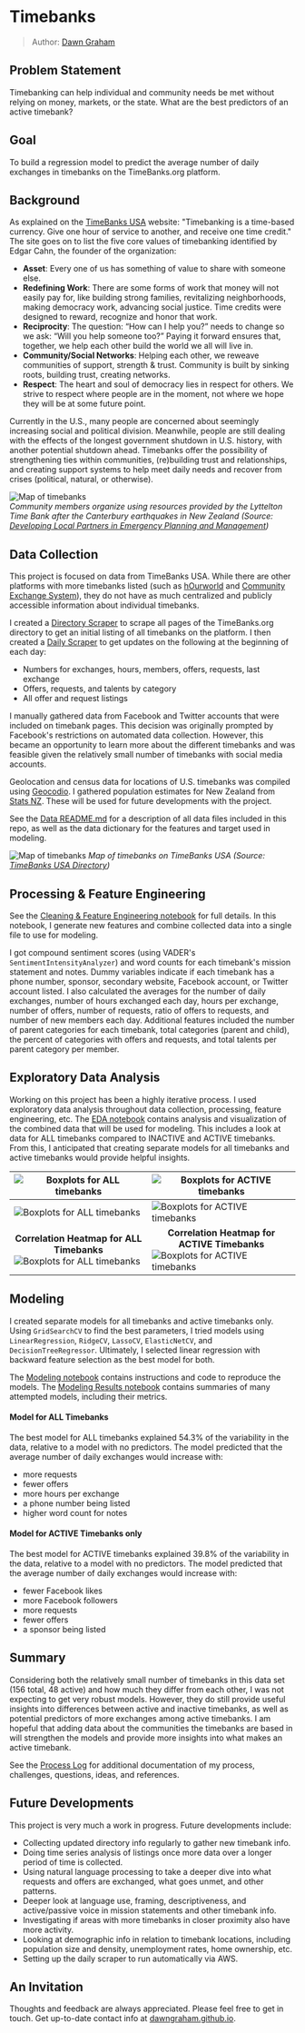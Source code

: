 # Timebanks
> Author: [Dawn Graham](https://dawngraham.github.io/)

## Problem Statement
Timebanking can help individual and community needs be met without relying on money, markets, or the state. What are the best predictors of an active timebank?

## Goal
To build a regression model to predict the average number of daily exchanges in timebanks on the TimeBanks.org platform.

## Background
As explained on the [TimeBanks USA](https://timebanks.org/) website: "Timebanking is a time-based currency. Give one hour of service to another, and receive one time credit." The site goes on to list the five core values of timebanking identified by Edgar Cahn, the founder of the organization: 

- **Asset**: Every one of us has something of value to share with someone else.
- **Redefining Work**: There are some forms of work that money will not easily pay for, like building strong families, revitalizing neighborhoods, making democracy work, advancing social justice. Time credits were designed to reward, recognize and honor that work.
- **Reciprocity**: The question: “How can I help you?” needs to change so we ask: “Will you help someone too?” Paying it forward ensures that, together, we help each other build the world we all will live in.
- **Community/Social Networks**: Helping each other, we reweave communities of support, strength & trust. Community is built by sinking roots, building trust, creating networks. 
- **Respect**: The heart and soul of democracy lies in respect for others. We strive to respect where people are in the moment, not where we hope they will be at some future point.

Currently in the U.S., many people are concerned about seemingly increasing social and political division. Meanwhile, people are still dealing with the effects of the longest government shutdown in U.S. history, with another potential shutdown ahead. Timebanks offer the possibility of strengthening ties within communities, (re)building trust and relationships, and creating support systems to help meet daily needs and recover from crises (political, natural, or otherwise).

![Map of timebanks](./images/earthquake.jpg)  
*Community members organize using resources provided by the Lyttelton Time Bank after the Canterbury earthquakes in New Zealand (Source: [Developing Local Partners in Emergency Planning and Management](https://ir.canterbury.ac.nz/handle/10092/8208))*

## Data Collection
This project is focused on data from TimeBanks USA. While there are other platforms with more timebanks listed (such as [hOurworld](http://hourworld.org/) and [Community Exchange System](https://www.community-exchange.org)), they do not have as much centralized and publicly accessible information about individual timebanks.  

I created a [Directory Scraper](/notebooks/01_tb_scrape_directory.ipynb) to scrape all pages of the TimeBanks.org directory to get an initial listing of all timebanks on the platform. I then created a [Daily Scraper](/notebooks/02_tb_daily_scraper.ipynb) to get updates on the following at the beginning of each day:

- Numbers for exchanges, hours, members, offers, requests, last exchange
- Offers, requests, and talents by category
- All offer and request listings

I manually gathered data from Facebook and Twitter accounts that were included on timebank pages. This decision was originally prompted by Facebook's restrictions on automated data collection. However, this became an opportunity to learn more about the different timebanks and was feasible given the relatively small number of timebanks with social media accounts.

Geolocation and census data for locations of U.S. timebanks was compiled using [Geocodio](https://www.geocod.io/). I gathered population estimates for New Zealand from [Stats NZ](https://www.stats.govt.nz/). These will be used for future developments with the project.

See the [Data README.md](/data/README.md) for a description of all data files included in this repo, as well as the data dictionary for the features and target used in modeling.

![Map of timebanks](./images/map.png)
*Map of timebanks on TimeBanks USA (Source: [TimeBanks USA Directory](http://community.timebanks.org/))*

## Processing & Feature Engineering
See the [Cleaning & Feature Engineering notebook](/notebooks/03_tb_cleaning_engineering.ipynb) for full details. In this notebook, I generate new features and combine collected data into a single file to use for modeling.

I got compound sentiment scores (using VADER's `SentimentIntensityAnalyzer`) and word counts for each timebank's mission statement and notes. Dummy variables indicate if each timebank has a phone number, sponsor, secondary website, Facebook account, or Twitter account listed. I also calculated the averages for the number of daily exchanges, number of hours exchanged each day, hours per exchange, number of offers, number of requests, ratio of offers to requests, and number of new members each day. Additional features included the number of parent categories for each timebank, total categories (parent and child), the percent of categories with offers and requests, and total talents per parent category per member.

## Exploratory Data Analysis
Working on this project has been a highly iterative process. I used exploratory data analysis throughout data collection, processing, feature engineering, etc. The [EDA notebook](/notebooks/04_tb_eda.ipynb) contains analysis and visualization of the combined data that will be used for modeling. This includes a look at data for ALL timebanks compared to INACTIVE and ACTIVE timebanks. From this, I anticipated that creating separate models for all timebanks and active timebanks would provide helpful insights.

|![Boxplots for ALL timebanks](./images/boxplots_all.png) | ![Boxplots for ACTIVE timebanks](./images/boxplots_active.png) |
|---|---|
|![Boxplots for ALL timebanks](./images/boxplots2_all.png) | ![Boxplots for ACTIVE timebanks](./images/boxplots2_active.png) |
|<center>**Correlation Heatmap for ALL Timebanks**<br></center>![Boxplots for ALL timebanks](./images/heatmap_all.png) | <center>**Correlation Heatmap for ACTIVE Timebanks**<br></center>![Boxplots for ACTIVE timebanks](./images/heatmap_active.png) |

## Modeling
I created separate models for all timebanks and active timebanks only. Using `GridSearchCV` to find the best parameters, I tried models using `LinearRegression`, `RidgeCV`, `LassoCV`, `ElasticNetCV`, and `DecisionTreeRegressor`. Ultimately, I selected linear regression with backward feature selection as the best model for both.

The [Modeling notebook](./notebooks/05_tb_modeling.ipynb) contains instructions and code to reproduce the models. The [Modeling Results notebook](./notebooks/06_tb_modeling_results.ipynb) contains summaries of many attempted models, including their metrics.

#### Model for ALL Timebanks
The best model for ALL timebanks explained 54.3% of the variability in the data, relative to a model with no predictors. The model predicted that the average number of daily exchanges would increase with:

- more requests
- fewer offers
- more hours per exchange
- a phone number being listed
- higher word count for notes

#### Model for ACTIVE Timebanks only 
The best model for ACTIVE timebanks explained 39.8% of the variability in the data, relative to a model with no predictors. The model predicted that the average number of daily exchanges would increase with:

- fewer Facebook likes
- more Facebook followers
- more requests
- fewer offers
- a sponsor being listed

## Summary
Considering both the relatively small number of timebanks in this data set (156 total, 48 active) and how much they differ from each other, I was not expecting to get very robust models. However, they do still provide useful insights into differences between active and inactive timebanks, as well as potential predictors of more exchanges among active timebanks. I am hopeful that adding data about the communities the timebanks are based in will strengthen the models and provide more insights into what makes an active timebank.

See the [Process Log](./process_log.md) for additional documentation of my process, challenges, questions, ideas, and references.

## Future Developments
This project is very much a work in progress. Future developments include:

- Collecting updated directory info regularly to gather new timebank info.
- Doing time series analysis of listings once more data over a longer period of time is collected.
- Using natural language processing to take a deeper dive into what requests and offers are exchanged, what goes unmet, and other patterns.
- Deeper look at language use, framing, descriptiveness, and active/passive voice in mission statements and other timebank info.
- Investigating if areas with more timebanks in closer proximity also have more activity.
- Looking at demographic info in relation to timebank locations, including population size and density, unemployment rates, home ownership, etc.
- Setting up the daily scraper to run automatically via AWS.

## An Invitation
Thoughts and feedback are always appreciated. Please feel free to get in touch. Get up-to-date contact info at [dawngraham.github.io](https://dawngraham.github.io/).
